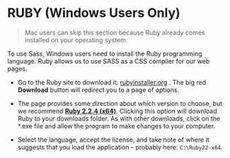 # RUBY \(Windows Users Only\)

> Mac users can skip this section because Ruby already comes installed on your operating system.

To use Sass, Windows users need to install the Ruby programming language. Ruby allows us to use SASS as a CSS compiler for our web pages.

* Go to the Ruby site to download it: [rubyinstaller.org](http://rubyinstaller.org/) . The big red **Download** button will redirect you to a page of options.

* The page provides some direction about which version to choose, but we recommend [**Ruby 2.2.4 \(x64\)**](http://dl.bintray.com/oneclick/rubyinstaller/rubyinstaller-2.2.4-x64.exe). Clicking this option will download Ruby to your downloads folder. As with other downloads, click on the \*.exe file and allow the program to make changes to your computer.

* Select the language, accept the license, and take note of where it suggests that you load the application - probably here: `C:\Ruby22-x64`.





